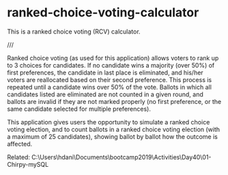 # ranked-choice-voting-calculator



This is a ranked choice voting (RCV) calculator.

///

Ranked choice voting (as used for this application) allows voters to rank up to 3 choices for candidates. If no candidate wins a majority (over 50%) of first preferences, the candidate in last place is eliminated, and his/her voters are reallocated based on their second preference. This process is repeated until a candidate wins over 50% of the vote. Ballots in which all candidates listed are eliminated are not counted in a given round, and ballots are invalid if they are not marked properly (no first preference, or the same candidate selected for multiple preferences).

This application gives users the opportunity to simulate a ranked choice voting election, and to count ballots in a ranked choice voting election (with a maximum of 25 candidates), showing ballot by ballot how the outcome is affected.

Related: C:\Users\hdani\Documents\bootcamp2019\Activities\Day40\01-Chirpy-mySQL
